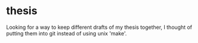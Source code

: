 # thesis

Looking for a way to keep different drafts of my thesis together, I thought of putting them into git instead of using unix 'make'.
